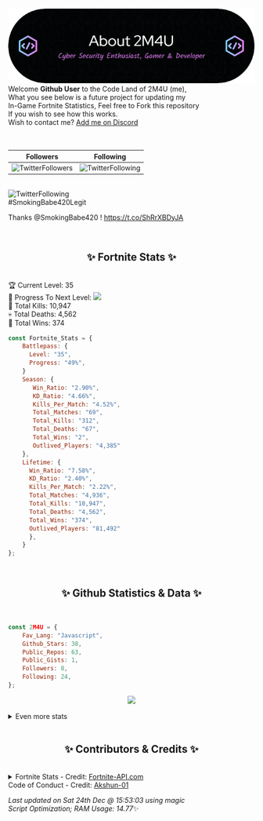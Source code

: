 
  ![Header](./src/github-banner.png)
  <br>
  Welcome **Github User** to the Code Land of 2M4U (me),<br>
  What you see below is a future project for updating my<br>
  In-Game Fortnite Statistics, Feel free to Fork this repository<br>
  If you wish to see how this works.
  <br>
  Wish to contact me? [Add me on Discord](https://tinyurl.com/addmeondiscord)
  <br><br>
  <br>
  
  | Followers  | Following |
  | ---------- |:---------:|
  | ![TwitterFollowers](https://img.shields.io/badge/Twitter%20Followers-83-blue)  | ![TwitterFollowing](https://img.shields.io/badge/Twitter%20Following-281-blue)  |


  <br>![TwitterFollowing](https://img.shields.io/badge/Latest%20Tweet--blue)<br>
  #SmokingBabe420Legit

Thanks @SmokingBabe420 ! https://t.co/ShRrXBDyJA
   
  <br><h2 align="center"> ✨ Fortnite Stats ✨</h2><br>
  🏆 Current Level: 35<br>
  🎉 Progress To Next Level: ![](https://geps.dev/progress/49)<br>
  🎯 Total Kills: 10,947<br>
  💀 Total Deaths: 4,562<br>
  👑 Total Wins: 374<br>

```js
const Fortnite_Stats = {
    Battlepass: {
      Level: "35",
      Progress: "49%",    
    }
    Season: { 
       Win_Ratio: "2.90%",
       KD_Ratio: "4.66%",
       Kills_Per_Match: "4.52%",
       Total_Matches: "69",
       Total_Kills: "312",
       Total_Deaths: "67",
       Total_Wins: "2",
       Outlived_Players: "4,385"
    },
    Lifetime: {
      Win_Ratio: "7.58%",
      KD_Ratio: "2.40%",
      Kills_Per_Match: "2.22%",
      Total_Matches: "4,936",
      Total_Kills: "10,947",
      Total_Deaths: "4,562",
      Total_Wins: "374",
      Outlived_Players: "81,492"
      },
    }
}; 
```


<br><h2 align="center"> ✨ Github Statistics & Data ✨</h2><br>

```js
const 2M4U = {
    Fav_Lang: "Javascript",
    Github_Stars: 38,
    Public_Repos: 63,
    Public_Gists: 1,
    Followers: 8,
    Following: 24,
}; 
```

<p align="center">
<img src="https://github-readme-streak-stats.herokuapp.com/?user=2M4U&theme=tokyonight">
</p>
<details>
  <summary>
      Even more stats
  </summary>
  <p align="center">
    <img src="https://github-profile-trophy.vercel.app/?username=2M4U&theme=dracula">
    <img src="https://github-readme-stats.vercel.app/api?username=2M4U&theme=tokyonight&count_private=true&show_icons=true&include_all_commits=true">
  </p>
</details>
<br><h2 align="center"> ✨ Contributors & Credits ✨</h2><br>
<details>
  <summary>
      Fortnite Stats - Credit: <a href="https://fortnite-api.com/?utm_source=github.com/2M4U/2M4U">Fortnite-API.com</a><br>
      Code of Conduct - Credit: <a href="https://github.com/Akshun-01">Akshun-01</a>
  </summary>
</details>

<!-- Last updated on Sat Dec 24 2022 15:53:03 GMT+0000 (Coordinated Universal Time) ;-;-->
<i>Last updated on  Sat 24th Dec @ 15:53:03 using magic<br>
Script Optimization; RAM Usage: 14.77</i>✨